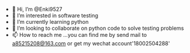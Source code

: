 - 👋 Hi, I’m @Enki9527
- 👀 I’m interested in software testing
- 🌱 I’m currently learning python
- 💞️ I’m looking to collaborate on python code to solve testing problems
- 📫 How to reach me ...you can find me by send mail to a85215208@163.com or get my wechat account'18002504288'

<!---
Enki9527/Enki9527 is a ✨ special ✨ repository because its `README.md` (this file) appears on your GitHub profile.
You can click the Preview link to take a look at your changes.
--->

